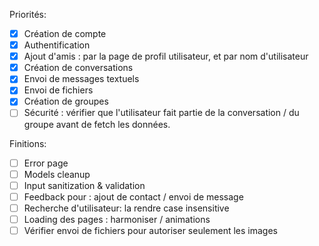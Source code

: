 Priorités:
- [X] Création de compte
- [X] Authentification
- [X] Ajout d'amis : par la page de profil utilisateur, et par nom d'utilisateur
- [X] Création de conversations
- [X] Envoi de messages textuels
- [X] Envoi de fichiers
- [X] Création de groupes
- [ ] Sécurité : vérifier que l'utilisateur fait partie de la conversation / du groupe avant de fetch les données.

Finitions:
- [ ] Error page
- [ ] Models cleanup
- [ ] Input sanitization & validation
- [ ] Feedback pour : ajout de contact / envoi de message
- [ ] Recherche d'utilisateur: la rendre case insensitive
- [ ] Loading des pages : harmoniser / animations
- [ ] Vérifier envoi de fichiers pour autoriser seulement les images